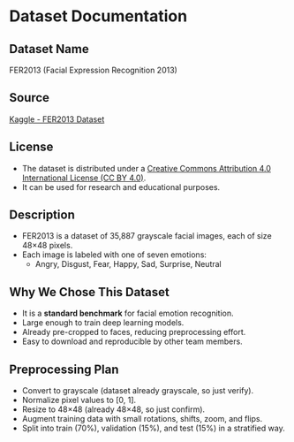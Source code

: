 # Dataset Documentation

## Dataset Name
FER2013 (Facial Expression Recognition 2013)

## Source
[Kaggle - FER2013 Dataset](https://www.kaggle.com/datasets/msambare/fer2013)

## License
- The dataset is distributed under a [Creative Commons Attribution 4.0 International License (CC BY 4.0)](https://creativecommons.org/licenses/by/4.0/).
- It can be used for research and educational purposes.

## Description
- FER2013 is a dataset of 35,887 grayscale facial images, each of size 48×48 pixels.
- Each image is labeled with one of seven emotions:
  - Angry, Disgust, Fear, Happy, Sad, Surprise, Neutral

## Why We Chose This Dataset
- It is a **standard benchmark** for facial emotion recognition.
- Large enough to train deep learning models.
- Already pre-cropped to faces, reducing preprocessing effort.
- Easy to download and reproducible by other team members.

## Preprocessing Plan
- Convert to grayscale (dataset already grayscale, so just verify).
- Normalize pixel values to [0, 1].
- Resize to 48×48 (already 48×48, so just confirm).
- Augment training data with small rotations, shifts, zoom, and flips.
- Split into train (70%), validation (15%), and test (15%) in a stratified way.
